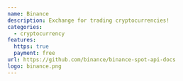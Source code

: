 ```yaml
---
name: Binance
description: Exchange for trading cryptocurrencies!
categories:
  - cryptocurrency
features:
  https: true
  payment: free
url: https://github.com/binance/binance-spot-api-docs
logo: binance.png
---
```

